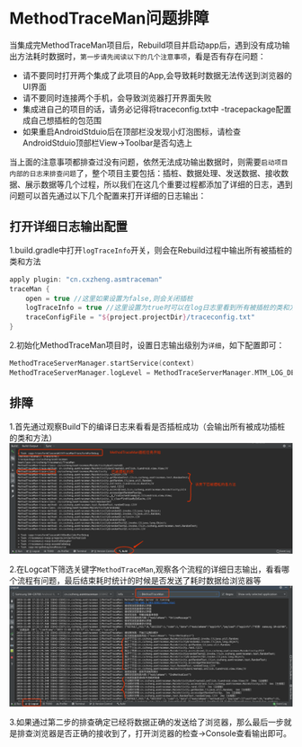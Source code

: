 # MethodTraceMan问题排障
当集成完MethodTraceMan项目后，Rebuild项目并启动app后，遇到没有成功输出方法耗时数据时，`第一步请先阅读以下的几个注意事项`，看是否有存在问题：
* 请不要同时打开两个集成了此项目的App,会导致耗时数据无法传送到浏览器的UI界面
* 请不要同时连接两个手机，会导致浏览器打开界面失败
* 集成进自己的项目的话，请务必记得将traceconfig.txt中 -tracepackage配置成自己想插桩的包范围
* 如果重启AndroidStduio后在顶部栏没发现小灯泡图标，请检查AndroidStduio顶部栏View->Toolbar是否勾选上


当上面的注意事项都排查过没有问题，依然无法成功输出数据时，则需要`启动项目内部的日志来排查问题`了，整个项目主要包括：插桩、数据处理、发送数据、接收数据、展示数据等几个过程，所以我们在这几个重要过程都添加了详细的日志，遇到问题可以首先通过以下几个配置来打开详细的日志输出：

## 打开详细日志输出配置

1.build.gradle中打开`logTraceInfo`开关，则会在Rebuild过程中输出所有被插桩的类和方法

```groovy
apply plugin: "cn.cxzheng.asmtraceman"
traceMan {
    open = true //这里如果设置为false,则会关闭插桩
    logTraceInfo = true //这里设置为true时可以在log日志里看到所有被插桩的类和方法
    traceConfigFile = "${project.projectDir}/traceconfig.txt"
}
```

2.初始化MethodTraceMan项目时，设置日志输出级别为`详细`，如下配置即可：

```kotlin
MethodTraceServerManager.startService(context)
MethodTraceServerManager.logLevel = MethodTraceServerManager.MTM_LOG_DETAIL
```

## 排障

1.首先通过观察Build下的编译日志来看看是否插桩成功（会输出所有被成功插桩的类和方法）
<img src="img/mtm-logprint.png" width:600 height:350/>


2.在Logcat下筛选关键字`MethodTraceMan`,观察各个流程的详细日志输出，看看哪个流程有问题，最后结束耗时统计的时候是否发送了耗时数据给浏览器等
<img src="img/log_detail.png" width:600 height:350/>


3.如果通过第二步的排查确定已经将数据正确的发送给了浏览器，那么最后一步就是排查浏览器是否正确的接收到了，打开浏览器的检查->Console查看输出即可。

